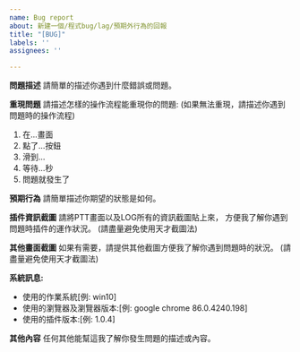 ```yaml
---
name: Bug report
about: 新建一個/程式bug/lag/預期外行為的回報
title: "[BUG]"
labels: ''
assignees: ''

---
```


**問題描述**
請簡單的描述你遇到什麼錯誤或問題。

**重現問題**
請描述怎樣的操作流程能重現你的問題:
(如果無法重現，請描述你遇到問題時的操作流程)
1. 在...畫面
2. 點了...按鈕
3. 滑到...
4. 等待...秒
5. 問題就發生了

**預期行為**
請簡單描述你期望的狀態是如何。

**插件資訊截圖**
請將PTT畫面以及LOG所有的資訊截圖貼上來，
方便我了解你遇到問題時插件的運作狀況。
(請盡量避免使用天才截圖法)

**其他畫面截圖**
如果有需要，請提供其他截圖方便我了解你遇到問題時的狀況。
(請盡量避免使用天才截圖法)

**系統訊息:**
 - 使用的作業系統[例: win10]
 - 使用的瀏覽器及瀏覽器版本:[例: google chrome 86.0.4240.198]
 - 使用的插件版本:[例: 1.0.4]


**其他內容**
任何其他能幫這我了解你發生問題的描述或內容。

